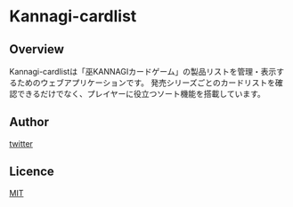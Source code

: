 # Kannagi-cardlist

## Overview
Kannagi-cardlistは「巫KANNAGIカードゲーム」の製品リストを管理・表示するためのウェブアプリケーションです。
発売シリーズごとのカードリストを確認できるだけでなく、プレイヤーに役立つソート機能を搭載しています。

## Author
[twitter](https://x.com/hanil524)

## Licence
[MIT](https://......)
